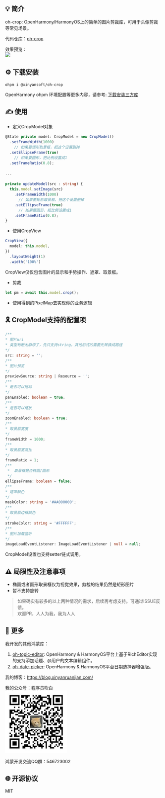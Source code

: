 ## 💡 简介 

oh-crop: OpenHarmony/HarmonyOS上的简单的图片剪裁库，可用于头像剪裁等常见场景。  

代码仓库：[oh-crop](https://github.com/sahooz/oh-crop)  

效果预览：  
![](./images/sample.gif)  

## ⚙️ 下载安装

```shell
ohpm i @xinyansoft/oh-crop
```

OpenHarmony ohpm 环境配置等更多内容，请参考: [下载安装三方库](https://ohpm.openharmony.cn/#/cn/help/downloadandinstall)  

## ✍️ 使用   

- 定义CropModel对象 
``` typescript
@State private model: CropModel = new CropModel()
  .setFrameWidth(1000)
    // 如果要矩形取景框，把这个设置删掉
  .setEllipseFrame(true)
    // 如果要圆形，把比例设置成1
  .setFrameRatio(0.8);

...
  
private updateModel(src : string) {
  this.model.setImage(src)
    .setFrameWidth(1000)
      // 如果要矩形取景框，把这个设置删掉
    .setEllipseFrame(true)
      // 如果要圆形，把比例设置成1
    .setFrameRatio(0.8);
}
```

- 使用CropView 
```typescript
CropView({
  model: this.model,
})
  .layoutWeight(1)
  .width('100%')
```  
CropView仅仅包含图片的显示和手势操作、遮罩、取景框。


- 剪裁
```typescript
let pm = await this.model.crop();
```

- 使用得到的PixelMap去实现你的业务逻辑  

## 🎗️ CropModel支持的配置项

```typescript
/**
* 图片uri
* 类型判断太麻烦了，先只支持string，其他形式的需要先转换成路径
*/
src: string = '';
/**
* 图片预览
*/
previewSource: string | Resource = '';
/**
* 是否可以拖动
*/
panEnabled: boolean = true;
/**
* 是否可以缩放
*/
zoomEnabled: boolean = true;
/**
* 取景框宽度
*/
frameWidth = 1000;
/**
* 取景框宽高比
*/
frameRatio = 1;
/**
 *  取景框是否椭圆/圆形
 */
ellipseFrame: boolean = false;
/**
* 遮罩颜色
*/
maskColor: string = '#AA000000';
/**
* 取景框边框颜色
*/
strokeColor: string = '#FFFFFF';
/**
* 图片加载监听
*/
imageLoadEventListener: ImageLoadEventListener | null = null;
```  

CropModel设置也支持setter链式调用。

## ⚠️ 局限性及注意事项

- 椭圆或者圆形取景框仅为视觉效果，剪裁的结果仍然是矩形图片
- 暂不支持旋转

> 如果确实有较多的以上两种情况的需求，后续再考虑支持。可通过ISSUE反馈。  
> 欢迎PR，人人为我，我为人人

## 📱 更多

我开发的其他鸿蒙库：
1. [oh-topic-editor](https://ohpm.openharmony.cn/#/cn/detail/@xinyansoft%2Foh-topic-editor): OpenHarmony & HarmonyOS平台上基于RichEditor实现的支持添加话题、@用户的文本编辑组件。
2. [oh-date-picker](https://ohpm.openharmony.cn/#/cn/detail/@xinyansoft%2Foh-date-picker): OpenHarmony & HarmonyOS平台日期选择器增强版。

我的博客：https://blog.xinyanruanjian.com/

我的公众号：程序员吹白  
![](images/plat.jpg)

鸿蒙开发交流QQ群：546723002

## 🌐 开源协议

MIT
